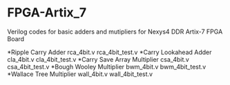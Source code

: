 # FPGA-Artix_7
Verilog codes for basic adders and mutipliers for Nexys4 DDR Artix-7 FPGA Board

*Ripple Carry Adder
  rca_4bit.v
  rca_4bit_test.v
*Carry Lookahead Adder
  cla_4bit.v
  cla_4bit_test.v
*Carry Save Array Multiplier
  csa_4bit.v
  csa_4bit_test.v
*Bough Wooley Multiplier
  bwm_4bit.v
  bwm_4bit_test.v
*Wallace Tree Multiplier
  wall_4bit.v
  wall_4bit_test.v

